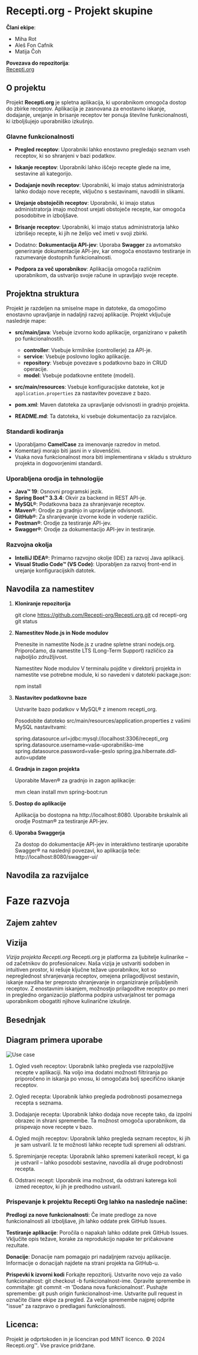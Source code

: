 # Recepti.org - Projekt skupine

**Člani ekipe**:  
- Miha Rot  
- Aleš Fon Cafnik  
- Matija Čoh

**Povezava do repozitorija**:  
[Recepti.org](https://github.com/Recepti-org/Recepti.org.git)

## O projektu

Projekt **Recepti.org** je spletna aplikacija, ki uporabnikom omogoča dostop do zbirke receptov. Aplikacija je zasnovana za enostavno iskanje, dodajanje, urejanje in brisanje receptov ter ponuja številne funkcionalnosti, ki izboljšujejo uporabniško izkušnjo.

### Glavne funkcionalnosti

- **Pregled receptov**: Uporabniki lahko enostavno pregledajo seznam vseh receptov, ki so shranjeni v bazi podatkov.

- **Iskanje receptov**: Uporabniki lahko iščejo recepte glede na ime, sestavine ali kategorijo.

- **Dodajanje novih receptov**: Uporabniki, ki imajo status administratorja lahko dodajo nove recepte, vključno s sestavinami, navodili in slikami.

- **Urejanje obstoječih receptov**: Uporabniki, ki imajo status administratorja imajo možnost urejati obstoječe recepte, kar omogoča posodobitve in izboljšave.

- **Brisanje receptov**: Uporabniki, ki imajo status administratorja lahko izbrišejo recepte, ki jih ne želijo več imeti v svoji zbirki.

- Dodatno: **Dokumentacija API-jev**: Uporaba **Swagger** za avtomatsko generiranje dokumentacije API-jev, kar omogoča enostavno testiranje in razumevanje dostopnih funkcionalnosti.

- **Podpora za več uporabnikov**: Aplikacija omogoča različnim uporabnikom, da ustvarijo svoje račune in upravljajo svoje recepte.


## Projektna struktura

Projekt je razdeljen na smiselne mape in datoteke, da omogočimo enostavno upravljanje in nadaljnji razvoj aplikacije. Projekt vključuje naslednje mape:

- **src/main/java**: Vsebuje izvorno kodo aplikacije, organizirano v paketih po funkcionalnostih.
  - **controller**: Vsebuje krmilnike (controllerje) za API-je.
  - **service**: Vsebuje poslovno logiko aplikacije.
  - **repository**: Vsebuje povezave s podatkovno bazo in CRUD operacije.
  - **model**: Vsebuje podatkovne entitete (modeli).

- **src/main/resources**: Vsebuje konfiguracijske datoteke, kot je `application.properties` za nastavitev povezave z bazo.

- **pom.xml**: Maven datoteka za upravljanje odvisnosti in gradnjo projekta.

- **README.md**: Ta datoteka, ki vsebuje dokumentacijo za razvijalce.

### Standardi kodiranja

- Uporabljamo **CamelCase** za imenovanje razredov in metod.
- Komentarji morajo biti jasni in v slovenščini.
- Vsaka nova funkcionalnost mora biti implementirana v skladu s strukturo projekta in dogovorjenimi standardi.

### Uporabljena orodja in tehnologije

- **Java™ 19**: Osnovni programski jezik.
- **Spring Boot™ 3.3.4**: Okvir za backend in REST API-je.
- **MySQL®**: Podatkovna baza za shranjevanje receptov.
- **Maven®**: Orodje za gradnjo in upravljanje odvisnosti.
- **GitHub®**: Za shranjevanje izvorne kode in vodenje različic.
- **Postman®**: Orodje za testiranje API-jev.
- **Swagger®**: Orodje za dokumentacijo API-jev in testiranje.

### Razvojna okolja

- **IntelliJ IDEA®**: Primarno razvojno okolje (IDE) za razvoj Java aplikacij.
- **Visual Studio Code™ (VS Code)**: Uporabljen za razvoj front-end in urejanje konfiguracijskih datotek.

## Navodila za namestitev

1. **Kloniranje repozitorija**

   git clone https://github.com/Recepti-org/Recepti.org.git
   cd recepti-org
   git status

2. **Namestitev Node.js in Node modulov**

   Prenesite in namestite Node.js z uradne spletne strani nodejs.org. 
   Priporočamo, da namestite LTS (Long-Term Support) različico za najboljšo združljivost.

   Namestitev Node modulov
   V terminalu pojdite v direktorij projekta in namestite vse potrebne module, ki so navedeni v datoteki package.json:

   npm install

3. **Nastavitev podatkovne baze**

   Ustvarite bazo podatkov v MySQL® z imenom recepti_org.

   Posodobite datoteko src/main/resources/application.properties z vašimi MySQL nastavitvami:

   spring.datasource.url=jdbc:mysql://localhost:3306/recepti_org
   spring.datasource.username=vaše-uporabniško-ime
   spring.datasource.password=vaše-geslo
   spring.jpa.hibernate.ddl-auto=update

4. **Gradnja in zagon projekta**

    Uporabite Maven® za gradnjo in zagon aplikacije:

    mvn clean install
    mvn spring-boot:run

5. **Dostop do aplikacije**

   Aplikacija bo dostopna na http://localhost:8080. Uporabite brskalnik ali orodje Postman® za testiranje API-jev.

6. **Uporaba Swaggerja**

   Za dostop do dokumentacije API-jev in interaktivno testiranje uporabite Swagger® na naslednji povezavi, ko aplikacija teče:
   http://localhost:8080/swagger-ui/

## Navodila za razvijalce

# Faze razvoja

## Zajem zahtev

## Vizija

_Vizija projekta Recepti.org_
Recepti.org je platforma za ljubitelje kulinarike – od začetnikov do profesionalcev. 
Naša vizija je ustvariti sodoben in intuitiven prostor, ki rešuje ključne težave uporabnikov, 
kot so nepreglednost shranjevanja receptov, omejena prilagodljivost sestavin, 
iskanje navdiha ter preprosto shranjevanje in organiziranje priljubljenih receptov.
Z enostavnim iskanjem, možnostjo prilagoditve receptov po meri in pregledno organizacijo 
platforma podpira ustvarjalnost ter pomaga uporabnikom obogatiti njihove kulinarične izkušnje.

## Besednjak



## Diagram primera uporabe
   ![Use case](./front-end/images/Posnetek%20zaslona%202024-11-02%20171803.png)

   1. Ogled vseh receptov:
      Uporabnik lahko pregleda vse razpoložljive recepte v aplikaciji. Na voljo ima dodatni možnosti filtriranja po priporočeno in iskanja po vnosu, ki omogočata bolj specifično iskanje receptov.

   2. Ogled recepta:
      Uporabnik lahko pregleda podrobnosti posameznega recepta s seznama.

   3. Dodajanje recepta:
      Uporabnik lahko dodaja nove recepte tako, da izpolni obrazec in shrani spremembe. Ta možnost omogoča uporabnikom, da prispevajo nove recepte v bazo.

   4. Ogled mojih receptov:
      Uporabnik lahko pregleda seznam receptov, ki jih je sam ustvaril. Iz te možnosti lahko recepte tudi spremeni ali odstrani.

   5. Spreminjanje recepta:
      Uporabnik lahko spremeni katerikoli recept, ki ga je ustvaril – lahko posodobi sestavine, navodila ali druge podrobnosti recepta.

   6. Odstrani recept:
      Uporabnik ima možnost, da odstrani katerega koli izmed receptov, ki jih je predhodno ustvaril.

### Prispevanje k projektu Recepti Org lahko na naslednje načine:


**Predlogi za nove funkcionalnosti**: 
Če imate predloge za nove funkcionalnosti ali izboljšave, jih lahko oddate prek GitHub Issues.

**Testiranje aplikacije**: 
Poročila o napakah lahko oddate prek GitHub Issues. 
Vključite opis težave, korake za reprodukcijo napake ter pričakovane rezultate.

**Donacije**: 
Donacije nam pomagajo pri nadaljnjem razvoju aplikacije. 
Informacije o donacijah najdete na strani projekta na GitHub-u.

**Prispevki k izvorni kodi**
Forkajte repozitorij.
Ustvarite novo vejo za vašo funkcionalnost: git checkout -b funkcionalnost-ime.
Opravite spremembe in commitajte: git commit -m 'Dodana nova funkcionalnost'.
Pushajte spremembe: git push origin funkcionalnost-ime.
Ustvarite pull request in označite člane ekipe za pregled.
Za večje spremembe najprej odprite "issue" za razpravo o predlagani funkcionalnosti.

## Licenca: 
Projekt je odprtokoden in je licenciran pod MINT licenco. © 2024 Recepti.org™. Vse pravice pridržane.